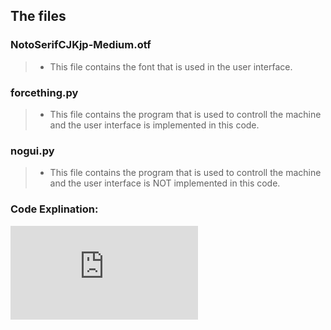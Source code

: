 ## The files
### NotoSerifCJKjp-Medium.otf
> - This file contains the font that is used in the user interface.

### forcething.py
> - This file contains the program that is used to controll the machine and the user interface is implemented in this code.

### nogui.py
> - This file contains the program that is used to controll the machine and the user interface is NOT implemented in this code.

### Code Explination:
![Image](https://github.com/HugoPersson01/POWER-CABLE/blob/main/Machine/Software/howto/Pictures/CodeExplination.pdf)


